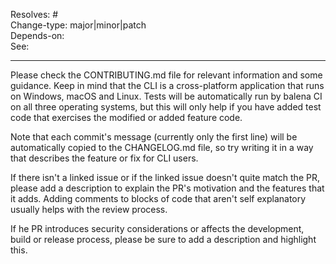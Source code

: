 <!-- You can remove tags that do not apply. -->
Resolves: # <!-- Refer an issue of this repository that this PR fixes -->  
Change-type: major|minor|patch <!-- See https://semver.org/ -->  
Depends-on: <url> <!-- This change depends on a PR to get merged/deployed first -->  
See: <url> <!-- Refer to any external resource, like a PR, document or discussion -->  

---
Please check the CONTRIBUTING.md file for relevant information and some
guidance. Keep in mind that the CLI is a cross-platform application that runs
on Windows, macOS and Linux. Tests will be automatically run by balena CI on
all three operating systems, but this will only help if you have added test
code that exercises the modified or added feature code.

Note that each commit's message (currently only the first line) will be
automatically copied to the CHANGELOG.md file, so try writing it in a way
that describes the feature or fix for CLI users.

If there isn't a linked issue or if the linked issue doesn't quite match the
PR, please add a description to explain the PR's motivation and the features
that it adds. Adding comments to blocks of code that aren't self explanatory
usually helps with the review process.

If he PR introduces security considerations or affects the development, build
or release process, please be sure to add a description and highlight this.
